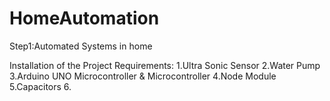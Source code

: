 # HomeAutomation
Step1:Automated Systems in home
  
  Installation of the Project Requirements:
  1.Ultra Sonic Sensor
  2.Water Pump
  3.Arduino UNO Microcontroller & Microcontroller
  4.Node Module
  5.Capacitors
  6.

  
